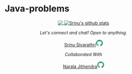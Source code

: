 # Java-problems
<p align="center">
<a href="https://github.com/Srinusivarathri/Java-problems">
  <img align="center" src="https://github-readme-stats.vercel.app/api/top-langs/?username=Srinusivarathri&layout=compact&theme=gotham&hide_border=true&bg_color=00000000&text_color=3498db&layout=compact" />
  <img align="center" src="https://github-readme-stats.vercel.app/api?username=Srinusivarathri&theme=gotham&hide_border=true&bg_color=00000000&text_color=3498db&count_private=true&icon_color=439975" alt="Srinu's github stats"/>
</a></p>
<p align="center">
  <i>Let's connect and chat! Open to anything.</i>
  <p align="center">
    <a href="https://github.com/Srinusivarathri">Srinu Sivarathri<img alt=" GitHub" width="22px" src="https://github.com/Srinusivarathri/Srinusivarathri/blob/main/New%20folder/github.svg" /></a>
    </p>
 <p align="center">
 <i>Collaborated With</i>
  <p align="center">
    <a href="https://github.com/NaralaJithendra">Narala Jithendra<img alt=" GitHub" width="22px" src="https://github.com/Srinusivarathri/Srinusivarathri/blob/main/New%20folder/github.svg" /></a>
    </p>
